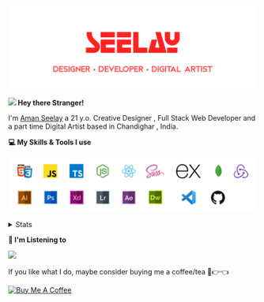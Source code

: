 [![banner](./images/seelay.svg)](https://seelay.in)

**<img src="https://media.giphy.com/media/hvRJCLFzcasrR4ia7z/giphy.gif" width="25px"> Hey there Stranger!**

I'm [Aman Seelay](https://seelay.in) a 21 y.o. Creative Designer , Full Stack Web Developer and a part time Digital Artist based in Chandighar , India.

**💻 My Skills & Tools I use**

[![banner](./images/skills&tools.svg)](https://seelay.in)

<details>
  <summary>Stats</summary>

---

<!--START_SECTION:waka-->
![Profile Views](http://img.shields.io/badge/Profile%20Views-1-blue)

**🐱 My Github Data** 

> 🏆 507 Contributions in the Year 2021
 > 
> 📦 587.3 kB Used in Github's Storage 
 > 
> 🚫 Not Opted to Hire
 > 
> 📜 1 Public Repository 
 > 
> 🔑 88 Private Repositories  
 > 
**I'm a Night 🦉** 

```text
🌞 Morning    247 commits    ███████░░░░░░░░░░░░░░░░░░   27.51% 
🌆 Daytime    152 commits    ████░░░░░░░░░░░░░░░░░░░░░   16.93% 
🌃 Evening    207 commits    █████░░░░░░░░░░░░░░░░░░░░   23.05% 
🌙 Night      292 commits    ████████░░░░░░░░░░░░░░░░░   32.52%

```
📅 **I'm Most Productive on Thursday** 

```text
Monday       156 commits    ████░░░░░░░░░░░░░░░░░░░░░   17.37% 
Tuesday      101 commits    ██░░░░░░░░░░░░░░░░░░░░░░░   11.25% 
Wednesday    84 commits     ██░░░░░░░░░░░░░░░░░░░░░░░   9.35% 
Thursday     201 commits    █████░░░░░░░░░░░░░░░░░░░░   22.38% 
Friday       155 commits    ████░░░░░░░░░░░░░░░░░░░░░   17.26% 
Saturday     109 commits    ███░░░░░░░░░░░░░░░░░░░░░░   12.14% 
Sunday       92 commits     ██░░░░░░░░░░░░░░░░░░░░░░░   10.24%

```


📊 **This Week I Spent My Time On** 

```text
⌚︎ Time Zone: Asia/Kolkata

💬 Programming Languages: 
Other                    10 hrs 42 mins      █████████████████████░░░░   86.41% 
JavaScript               47 mins             █░░░░░░░░░░░░░░░░░░░░░░░░   6.42% 
JSON                     19 mins             ░░░░░░░░░░░░░░░░░░░░░░░░░   2.61% 
Markdown                 17 mins             ░░░░░░░░░░░░░░░░░░░░░░░░░   2.39% 
SCSS                     11 mins             ░░░░░░░░░░░░░░░░░░░░░░░░░   1.56%

🔥 Editors: 
Browser                  10 hrs 10 mins      ████████████████████░░░░░   82.07% 
VS Code                  2 hrs 13 mins       ████░░░░░░░░░░░░░░░░░░░░░   17.93%

🐱‍💻 Projects: 
seelay-art               6 hrs 22 mins       ████████████░░░░░░░░░░░░░   51.48% 
seelay-bot               2 hrs 40 mins       █████░░░░░░░░░░░░░░░░░░░░   21.62% 
Discord Bot              2 hrs 4 mins        ████░░░░░░░░░░░░░░░░░░░░░   16.81% 
seelay-net-frontend      1 hr 6 mins         ██░░░░░░░░░░░░░░░░░░░░░░░   8.98% 
seelay-net-backend       8 mins              ░░░░░░░░░░░░░░░░░░░░░░░░░   1.08%

💻 Operating System: 
Windows                  12 hrs 23 mins      █████████████████████████   100.0%

```

**I Mostly Code in JavaScript** 

```text
JavaScript               57 repos            ████████████████░░░░░░░░░   64.77% 
TypeScript               18 repos            █████░░░░░░░░░░░░░░░░░░░░   20.45% 
HTML                     5 repos             █░░░░░░░░░░░░░░░░░░░░░░░░   5.68% 
Vue                      4 repos             █░░░░░░░░░░░░░░░░░░░░░░░░   4.55% 
CSS                      3 repos             ░░░░░░░░░░░░░░░░░░░░░░░░░   3.41%

```


**Timeline**

![Chart not found](https://raw.githubusercontent.com/ImSeelay/ImSeelay/master/charts/bar_graph.png) 


<!--END_SECTION:waka-->

---

 </details>

**🎵 I'm Listening to**

<object data="https://now-play.vercel.app/api/generate?uid=7a17a86e-d6b7-43b5-8d9c-1d6dae42a779" >

  <img src="https://now-play.vercel.app/api/generate?uid=7a17a86e-d6b7-43b5-8d9c-1d6dae42a779" />

</object>

If you like what I do, maybe consider buying me a coffee/tea 🥺👉👈

<a href="https://www.buymeacoffee.com/seelay" target="_blank"><img src="https://cdn.buymeacoffee.com/buttons/v2/default-red.png" alt="Buy Me A Coffee" width="150" ></a>
